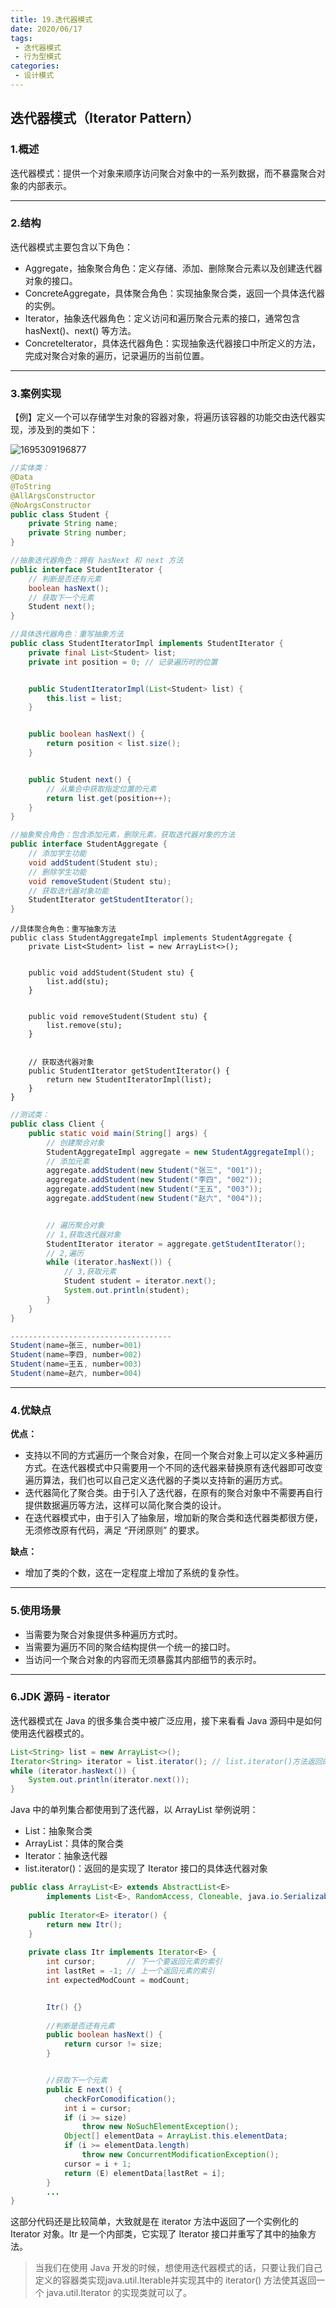 ```yaml
---
title: 19.迭代器模式
date: 2020/06/17
tags:
 - 迭代器模式
 - 行为型模式
categories:
 - 设计模式
---
```


## **迭代器模式（Iterator Pattern）**

### **1.概述**

迭代器模式：提供一个对象来顺序访问聚合对象中的一系列数据，而不暴露聚合对象的内部表示。

------

### **2.结构**

迭代器模式主要包含以下角色：

- Aggregate，抽象聚合角色：定义存储、添加、删除聚合元素以及创建迭代器对象的接口。
- ConcreteAggregate，具体聚合角色：实现抽象聚合类，返回一个具体迭代器的实例。
- Iterator，抽象迭代器角色：定义访问和遍历聚合元素的接口，通常包含 hasNext()、next() 等方法。
- Concretelterator，具体迭代器角色：实现抽象迭代器接口中所定义的方法，完成对聚合对象的遍历，记录遍历的当前位置。

------

### **3.案例实现**

【例】定义一个可以存储学生对象的容器对象，将遍历该容器的功能交由迭代器实现，涉及到的类如下：

![1695309196877](./assets/1695309196877.png)

```java
//实体类：
@Data
@ToString
@AllArgsConstructor
@NoArgsConstructor
public class Student {
    private String name;
    private String number;
}

```

```java
//抽象迭代器角色：拥有 hasNext 和 next 方法
public interface StudentIterator {
    // 判断是否还有元素
    boolean hasNext();
    // 获取下一个元素
    Student next();
}
```

```java
//具体迭代器角色：重写抽象方法
public class StudentIteratorImpl implements StudentIterator {
    private final List<Student> list;
    private int position = 0; // 记录遍历时的位置


    public StudentIteratorImpl(List<Student> list) {
        this.list = list;
    }


    public boolean hasNext() {
        return position < list.size();
    }


    public Student next() {
        // 从集合中获取指定位置的元素
        return list.get(position++);
    }
}

```

```java
//抽象聚合角色：包含添加元素，删除元素，获取迭代器对象的方法
public interface StudentAggregate {
    // 添加学生功能
    void addStudent(Student stu);
    // 删除学生功能
    void removeStudent(Student stu);
    // 获取迭代器对象功能
    StudentIterator getStudentIterator();
}
```

```
//具体聚合角色：重写抽象方法
public class StudentAggregateImpl implements StudentAggregate {
    private List<Student> list = new ArrayList<>();


    public void addStudent(Student stu) {
        list.add(stu);
    }


    public void removeStudent(Student stu) {
        list.remove(stu);
    }


    // 获取迭代器对象
    public StudentIterator getStudentIterator() {
        return new StudentIteratorImpl(list);
    }
}

```

```java
//测试类：
public class Client {
    public static void main(String[] args) {
        // 创建聚合对象
        StudentAggregateImpl aggregate = new StudentAggregateImpl();
        // 添加元素
        aggregate.addStudent(new Student("张三", "001"));
        aggregate.addStudent(new Student("李四", "002"));
        aggregate.addStudent(new Student("王五", "003"));
        aggregate.addStudent(new Student("赵六", "004"));


        // 遍历聚合对象
        // 1,获取迭代器对象
        StudentIterator iterator = aggregate.getStudentIterator();
        // 2,遍历
        while (iterator.hasNext()) {
            // 3,获取元素
            Student student = iterator.next();
            System.out.println(student);
        }
    }
}

------------------------------------
Student(name=张三, number=001)
Student(name=李四, number=002)
Student(name=王五, number=003)
Student(name=赵六, number=004)
```

------

### **4.优缺点**

**优点：**

- 支持以不同的方式遍历一个聚合对象，在同一个聚合对象上可以定义多种遍历方式。在迭代器模式中只需要用一个不同的迭代器来替换原有迭代器即可改变遍历算法，我们也可以自己定义迭代器的子类以支持新的遍历方式。
- 迭代器简化了聚合类。由于引入了迭代器，在原有的聚合对象中不需要再自行提供数据遍历等方法，这样可以简化聚合类的设计。
- 在迭代器模式中，由于引入了抽象层，增加新的聚合类和迭代器类都很方便，无须修改原有代码，满足 “开闭原则” 的要求。

**缺点：**

- 增加了类的个数，这在一定程度上增加了系统的复杂性。

------

### **5.使用场景**

- 当需要为聚合对象提供多种遍历方式时。
- 当需要为遍历不同的聚合结构提供一个统一的接口时。
- 当访问一个聚合对象的内容而无须暴露其内部细节的表示时。

------

### **6.JDK 源码 -** iterator

迭代器模式在 Java 的很多集合类中被广泛应用，接下来看看 Java 源码中是如何使用迭代器模式的。

```java
List<String> list = new ArrayList<>();
Iterator<String> iterator = list.iterator(); // list.iterator()方法返回的肯定是Iterator接口的子实现类对象
while (iterator.hasNext()) {
    System.out.println(iterator.next());
}
```

Java 中的单列集合都使用到了迭代器，以 ArrayList 举例说明：

- List：抽象聚合类
- ArrayList：具体的聚合类
- Iterator：抽象迭代器
- list.iterator()：返回的是实现了 Iterator 接口的具体迭代器对象

```java
public class ArrayList<E> extends AbstractList<E>
        implements List<E>, RandomAccess, Cloneable, java.io.Serializable {
    
    public Iterator<E> iterator() {
        return new Itr();
    }
    
    private class Itr implements Iterator<E> {
        int cursor;       // 下一个要返回元素的索引
        int lastRet = -1; // 上一个返回元素的索引
        int expectedModCount = modCount;


        Itr() {}
        
        //判断是否还有元素
        public boolean hasNext() {
            return cursor != size;
        }


        //获取下一个元素
        public E next() {
            checkForComodification();
            int i = cursor;
            if (i >= size)
                throw new NoSuchElementException();
            Object[] elementData = ArrayList.this.elementData;
            if (i >= elementData.length)
                throw new ConcurrentModificationException();
            cursor = i + 1;
            return (E) elementData[lastRet = i];
        }
        ...
}

```

这部分代码还是比较简单，大致就是在 iterator 方法中返回了一个实例化的 Iterator 对象。Itr 是一个内部类，它实现了 Iterator 接口并重写了其中的抽象方法。

> 当我们在使用 Java 开发的时候，想使用迭代器模式的话，只要让我们自己定义的容器类实现java.util.Iterable并实现其中的 iterator() 方法使其返回一个 java.util.Iterator 的实现类就可以了。